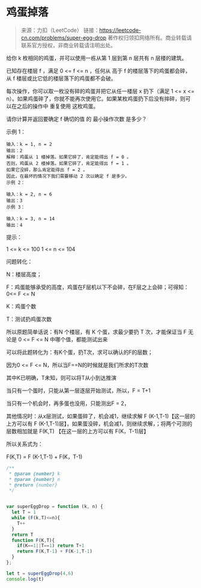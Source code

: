 # 鸡蛋掉落

> 来源：力扣（LeetCode）
> 链接：https://leetcode-cn.com/problems/super-egg-drop
> 著作权归领扣网络所有。商业转载请联系官方授权，非商业转载请注明出处。

给你 k 枚相同的鸡蛋，并可以使用一栋从第 1 层到第 n 层共有 n 层楼的建筑。

已知存在楼层 f ，满足 0 <= f <= n ，任何从 高于 f 的楼层落下的鸡蛋都会碎，从 f 楼层或比它低的楼层落下的鸡蛋都不会破。

每次操作，你可以取一枚没有碎的鸡蛋并把它从任一楼层 x 扔下（满足 1 <= x <= n）。如果鸡蛋碎了，你就不能再次使用它。如果某枚鸡蛋扔下后没有摔碎，则可以在之后的操作中 重复使用 这枚鸡蛋。

请你计算并返回要确定 f 确切的值 的 最小操作次数 是多少？


示例 1：

```
输入：k = 1, n = 2
输出：2
解释：鸡蛋从 1 楼掉落。如果它碎了，肯定能得出 f = 0 。 
否则，鸡蛋从 2 楼掉落。如果它碎了，肯定能得出 f = 1 。 
如果它没碎，那么肯定能得出 f = 2 。 
因此，在最坏的情况下我们需要移动 2 次以确定 f 是多少。 
示例 2：
```



```
输入：k = 2, n = 6
输出：3
示例 3：
```

```
输入：k = 3, n = 14
输出：4
```


提示：

1 <= k <= 100
1 <= n <= 104



问题转化：

N：楼层高度；

F：鸡蛋能够承受的高度，鸡蛋在F层机以下不会碎，在F层之上会碎；可得知：0<= F <= N

K：鸡蛋个数

T：测试扔鸡蛋次数

所以原题简单话说：有N 个楼层，有 K 个蛋，求最少要扔 T 次，才能保证当 F 无论是 0 <= F <= N 中哪个值，都能测试出来

可以将此题转化为：有K个蛋，扔T次，求可以确认的F的层数；

因为0 <= F <= N，所以当F==N的时候就是我们所求的T次数



其中K已明确，T未知，则可以将T从小到达推演

当只有一个蛋时，只能从第一层逐层开始测试，所以，F = T+1

当只有一个机会时，再多蛋也没用，只能测出F = 2，

其他情况时：从x层测试，如果蛋碎了，机会减1，继续求解  F (K-1,T-1)【这一层的上方可以有 F (K-1,T-1)层】，如果蛋没碎，机会减1，则继续求解，；将两个可测的层数相加就是  F(K,T) 【在这一层的上方可以有 F(K，T-1)层】

所以关系式为：

F(K,T) = F (K-1,T-1) + F(K，T-1)



```js
/**
 * @param {number} k
 * @param {number} n
 * @return {number}
 */


var superEggDrop = function (k, n) {
  let T = 1
  while (F(k,T)<=n){
    T++
  }
  return T
  function F(K,T){
    if(K==1||T==1) return T+1
    return F(K,T-1) + F(K-1,T-1)
  }
};

let t = superEggDrop(4,6)
console.log(t)
```





